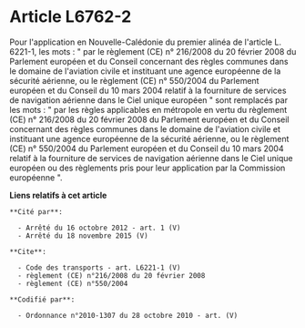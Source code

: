 # Article L6762-2

Pour l'application en Nouvelle-Calédonie du premier alinéa de l'article L. 6221-1, les mots : " par le règlement (CE) n°
216/2008 du 20 février 2008 du Parlement européen et du Conseil concernant des règles communes dans le domaine de l'aviation
civile et instituant une agence européenne de la sécurité aérienne, ou le règlement (CE) n° 550/2004 du Parlement européen et
du Conseil du 10 mars 2004 relatif à la fourniture de services de navigation aérienne dans le Ciel unique européen " sont
remplacés par les mots : " par les règles applicables en métropole en vertu du règlement (CE) n° 216/2008 du 20 février 2008
du Parlement européen et du Conseil concernant des règles communes dans le domaine de l'aviation civile et instituant une
agence européenne de la sécurité aérienne, ou le règlement (CE) n° 550/2004 du Parlement européen et du Conseil du 10 mars
2004 relatif à la fourniture de services de navigation aérienne dans le Ciel unique européen ou des règlements pris pour leur
application par la Commission européenne ".

**Liens relatifs à cet article**

	**Cité par**:

	  - Arrêté du 16 octobre 2012 - art. 1 (V)
	  - Arrêté du 18 novembre 2015 (V)

	**Cite**:

	  - Code des transports - art. L6221-1 (V)
	  - règlement (CE) n°216/2008 du 20 février 2008
	  - règlement (CE) n°550/2004

	**Codifié par**:

	  - Ordonnance n°2010-1307 du 28 octobre 2010 - art. (V)

